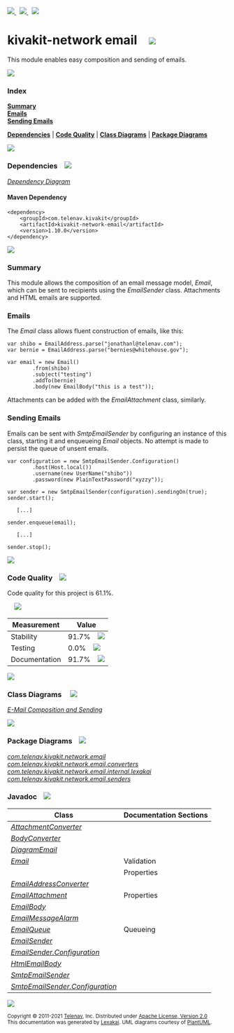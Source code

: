[//]: # (start-user-text)

<a href="https://www.kivakit.org">
<img src="https://telenav.github.io/telenav-assets/images/icons/web-32.png" srcset="https://telenav.github.io/telenav-assets/images/icons/web-32-2x.png 2x"/>
</a>
&nbsp;
<a href="https://twitter.com/openkivakit">
<img src="https://telenav.github.io/telenav-assets/images/logos/twitter/twitter-32.png" srcset="https://telenav.github.io/telenav-assets/images/logos/twitter/twitter-32-2x.png 2x"/>
</a>
&nbsp;
<a href="https://kivakit.zulipchat.com">
<img src="https://telenav.github.io/telenav-assets/images/logos/zulip/zulip-32.png" srcset="https://telenav.github.io/telenav-assets/images/logos/zulip/zulip-32-2x.png 2x"/>
</a>

[//]: # (end-user-text)

# kivakit-network email &nbsp;&nbsp; <img src="https://telenav.github.io/telenav-assets/images/icons/envelope-64.png" srcset="https://telenav.github.io/telenav-assets/images/icons/envelope-64-2x.png 2x"/>

This module enables easy composition and sending of emails.

<img src="https://telenav.github.io/telenav-assets/images/separators/horizontal-line-512.png" srcset="https://telenav.github.io/telenav-assets/images/separators/horizontal-line-512-2x.png 2x"/>

### Index

[**Summary**](#summary)  
[**Emails**](#emails)  
[**Sending Emails**](#sending-emails)  

[**Dependencies**](#dependencies) | [**Code Quality**](#code-quality) | [**Class Diagrams**](#class-diagrams) | [**Package Diagrams**](#package-diagrams)

<img src="https://telenav.github.io/telenav-assets/images/separators/horizontal-line-512.png" srcset="https://telenav.github.io/telenav-assets/images/separators/horizontal-line-512-2x.png 2x"/>

### Dependencies <a name="dependencies"></a> &nbsp;&nbsp; <img src="https://telenav.github.io/telenav-assets/images/icons/dependencies-32.png" srcset="https://telenav.github.io/telenav-assets/images/icons/dependencies-32-2x.png 2x"/>

[*Dependency Diagram*](https://www.kivakit.org/1.10.0/lexakai/kivakit/kivakit-network/email/documentation/diagrams/dependencies.svg)

#### Maven Dependency

    <dependency>
        <groupId>com.telenav.kivakit</groupId>
        <artifactId>kivakit-network-email</artifactId>
        <version>1.10.0</version>
    </dependency>

<img src="https://telenav.github.io/telenav-assets/images/separators/horizontal-line-128.png" srcset="https://telenav.github.io/telenav-assets/images/separators/horizontal-line-128-2x.png 2x"/>

[//]: # (start-user-text)

### Summary <a name = "summary"></a>

This module allows the composition of an email message model, *Email*, which can be sent to
recipients using the *EmailSender* class. Attachments and HTML emails are supported.

### Emails <a name = "emails"></a>

The *Email* class allows fluent construction of emails, like this:

    var shibo = EmailAddress.parse("jonathanl@telenav.com");
    var bernie = EmailAddress.parse("bernies@whitehouse.gov");

    var email = new Email()
            .from(shibo)
            .subject("testing")
            .addTo(bernie)
            .body(new EmailBody("this is a test"));

Attachments can be added with the *EmailAttachment* class, similarly.

### Sending Emails <a name = "sending-emails"></a>

Emails can be sent with *SmtpEmailSender* by configuring an instance of this class, starting
it and enqueueing *Email* objects. No attempt is made to persist the queue of unsent emails.

    var configuration = new SmtpEmailSender.Configuration()
            .host(Host.local())
            .username(new UserName("shibo"))
            .password(new PlainTextPassword("xyzzy"));

    var sender = new SmtpEmailSender(configuration).sendingOn(true);
    sender.start();

       [...]

    sender.enqueue(email);

       [...]

    sender.stop();

[//]: # (end-user-text)

<img src="https://telenav.github.io/telenav-assets/images/separators/horizontal-line-128.png" srcset="https://telenav.github.io/telenav-assets/images/separators/horizontal-line-128-2x.png 2x"/>

### Code Quality <a name="code-quality"></a> &nbsp;&nbsp; <img src="https://telenav.github.io/telenav-assets/images/icons/ruler-32.png" srcset="https://telenav.github.io/telenav-assets/images/icons/ruler-32-2x.png 2x"/>

Code quality for this project is 61.1%.  
  
&nbsp; &nbsp; <img src="https://telenav.github.io/telenav-assets/images/meters/meter-60-96.png" srcset="https://telenav.github.io/telenav-assets/images/meters/meter-60-96-2x.png 2x"/>

| Measurement   | Value                    |
|---------------|--------------------------|
| Stability     | 91.7%&nbsp; &nbsp; <img src="https://telenav.github.io/telenav-assets/images/meters/meter-90-96.png" srcset="https://telenav.github.io/telenav-assets/images/meters/meter-90-96-2x.png 2x"/>     |
| Testing       | 0.0%&nbsp; &nbsp; <img src="https://telenav.github.io/telenav-assets/images/meters/meter-0-96.png" srcset="https://telenav.github.io/telenav-assets/images/meters/meter-0-96-2x.png 2x"/>       |
| Documentation | 91.7%&nbsp; &nbsp; <img src="https://telenav.github.io/telenav-assets/images/meters/meter-90-96.png" srcset="https://telenav.github.io/telenav-assets/images/meters/meter-90-96-2x.png 2x"/> |

<img src="https://telenav.github.io/telenav-assets/images/separators/horizontal-line-128.png" srcset="https://telenav.github.io/telenav-assets/images/separators/horizontal-line-128-2x.png 2x"/>

### Class Diagrams <a name="class-diagrams"></a> &nbsp; &nbsp; <img src="https://telenav.github.io/telenav-assets/images/icons/diagram-40.png" srcset="https://telenav.github.io/telenav-assets/images/icons/diagram-40-2x.png 2x"/>

[*E-Mail Composition and Sending*](https://www.kivakit.org/1.10.0/lexakai/kivakit/kivakit-network/email/documentation/diagrams/diagram-email.svg)

<img src="https://telenav.github.io/telenav-assets/images/separators/horizontal-line-128.png" srcset="https://telenav.github.io/telenav-assets/images/separators/horizontal-line-128-2x.png 2x"/>

### Package Diagrams <a name="package-diagrams"></a> &nbsp;&nbsp; <img src="https://telenav.github.io/telenav-assets/images/icons/box-24.png" srcset="https://telenav.github.io/telenav-assets/images/icons/box-24-2x.png 2x"/>

[*com.telenav.kivakit.network.email*](https://www.kivakit.org/1.10.0/lexakai/kivakit/kivakit-network/email/documentation/diagrams/com.telenav.kivakit.network.email.svg)  
[*com.telenav.kivakit.network.email.converters*](https://www.kivakit.org/1.10.0/lexakai/kivakit/kivakit-network/email/documentation/diagrams/com.telenav.kivakit.network.email.converters.svg)  
[*com.telenav.kivakit.network.email.internal.lexakai*](https://www.kivakit.org/1.10.0/lexakai/kivakit/kivakit-network/email/documentation/diagrams/com.telenav.kivakit.network.email.internal.lexakai.svg)  
[*com.telenav.kivakit.network.email.senders*](https://www.kivakit.org/1.10.0/lexakai/kivakit/kivakit-network/email/documentation/diagrams/com.telenav.kivakit.network.email.senders.svg)

### Javadoc <a name="code-quality"></a> &nbsp;&nbsp; <img src="https://telenav.github.io/telenav-assets/images/icons/books-24.png" srcset="https://telenav.github.io/telenav-assets/images/icons/books-24-2x.png 2x"/>

| Class | Documentation Sections  |
|-------|-------------------------|
| [*AttachmentConverter*](https://www.kivakit.org/1.10.0/javadoc/kivakit/kivakit-network-email/com/telenav/kivakit/network/email/converters/AttachmentConverter.html) |  |  
| [*BodyConverter*](https://www.kivakit.org/1.10.0/javadoc/kivakit/kivakit-network-email/com/telenav/kivakit/network/email/converters/BodyConverter.html) |  |  
| [*DiagramEmail*](https://www.kivakit.org/1.10.0/javadoc/kivakit/kivakit-network-email/com/telenav/kivakit/network/email/internal/lexakai/DiagramEmail.html) |  |  
| [*Email*](https://www.kivakit.org/1.10.0/javadoc/kivakit/kivakit-network-email/com/telenav/kivakit/network/email/Email.html) | Validation |  
| | Properties |  
| [*EmailAddressConverter*](https://www.kivakit.org/1.10.0/javadoc/kivakit/kivakit-network-email/com/telenav/kivakit/network/email/converters/EmailAddressConverter.html) |  |  
| [*EmailAttachment*](https://www.kivakit.org/1.10.0/javadoc/kivakit/kivakit-network-email/com/telenav/kivakit/network/email/EmailAttachment.html) | Properties |  
| [*EmailBody*](https://www.kivakit.org/1.10.0/javadoc/kivakit/kivakit-network-email/com/telenav/kivakit/network/email/EmailBody.html) |  |  
| [*EmailMessageAlarm*](https://www.kivakit.org/1.10.0/javadoc/kivakit/kivakit-network-email/com/telenav/kivakit/network/email/EmailMessageAlarm.html) |  |  
| [*EmailQueue*](https://www.kivakit.org/1.10.0/javadoc/kivakit/kivakit-network-email/com/telenav/kivakit/network/email/EmailQueue.html) | Queueing |  
| [*EmailSender*](https://www.kivakit.org/1.10.0/javadoc/kivakit/kivakit-network-email/com/telenav/kivakit/network/email/EmailSender.html) |  |  
| [*EmailSender.Configuration*](https://www.kivakit.org/1.10.0/javadoc/kivakit/kivakit-network-email/com/telenav/kivakit/network/email/EmailSender.Configuration.html) |  |  
| [*HtmlEmailBody*](https://www.kivakit.org/1.10.0/javadoc/kivakit/kivakit-network-email/com/telenav/kivakit/network/email/HtmlEmailBody.html) |  |  
| [*SmtpEmailSender*](https://www.kivakit.org/1.10.0/javadoc/kivakit/kivakit-network-email/com/telenav/kivakit/network/email/senders/SmtpEmailSender.html) |  |  
| [*SmtpEmailSender.Configuration*](https://www.kivakit.org/1.10.0/javadoc/kivakit/kivakit-network-email/com/telenav/kivakit/network/email/senders/SmtpEmailSender.Configuration.html) |  |  

[//]: # (start-user-text)



[//]: # (end-user-text)

<img src="https://telenav.github.io/telenav-assets/images/separators/horizontal-line-512.png" srcset="https://telenav.github.io/telenav-assets/images/separators/horizontal-line-512-2x.png 2x"/>

<sub>Copyright &#169; 2011-2021 [Telenav](https://telenav.com), Inc. Distributed under [Apache License, Version 2.0](LICENSE)</sub>  
<sub>This documentation was generated by [Lexakai](https://lexakai.org). UML diagrams courtesy of [PlantUML](https://plantuml.com).</sub>
